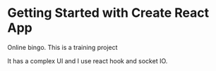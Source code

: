 # Getting Started with Create React App

Online bingo. This is a training project

It has a complex UI and I use react hook and socket IO.
